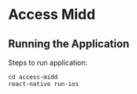 # Access Midd


## Running the Application

Steps to run application:
```
cd access-midd
react-native run-ios
```
